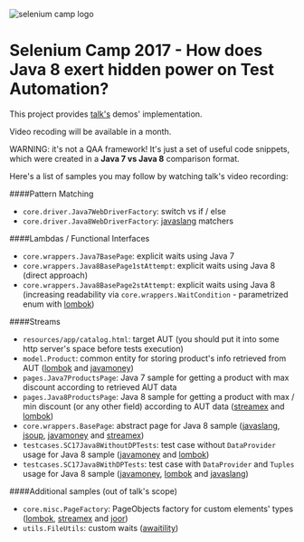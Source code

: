 ![selenium camp logo](http://seleniumcamp.com/wp-content/themes/selenium/images/logo-color.svg "Selenium Camp 2017")
# Selenium Camp 2017 - How does Java 8 exert hidden power on Test Automation? 

This project provides [talk's](http://seleniumcamp.com/talk/how-java-8-can-simplify-test-automation) demos' implementation.

Video recoding will be available in a month. 

WARNING: it's not a QAA framework! It's just a set of useful code snippets, which were created in a **Java 7 vs Java 8** comparison format.

Here's a list of samples you may follow by watching talk's video recording:
 
 ####Pattern Matching
 - `core.driver.Java7WebDriverFactory`: switch vs if / else
 - `core.driver.Java8WebDriverFactory`: [javaslang](http://www.javaslang.io) matchers
 
 ####Lambdas / Functional Interfaces
 - `core.wrappers.Java7BasePage`: explicit waits using Java 7
 - `core.wrappers.Java8BasePage1stAttempt`: explicit waits using Java 8 (direct approach)
 - `core.wrappers.Java8BasePage2stAttempt`: explicit waits using Java 8 (increasing readability via `core.wrappers.WaitCondition` - parametrized enum with [lombok](https://projectlombok.org))
 
 ####Streams
 - `resources/app/catalog.html`: target AUT (you should put it into some http server's space before tests execution)
 - `model.Product`: common entity for storing product's info retrieved from AUT ([lombok](https://projectlombok.org) and [javamoney](https://javamoney.github.io))
 - `pages.Java7ProductsPage`: Java 7 sample for getting a product with max discount according to retrieved AUT data
 - `pages.Java8ProductsPage`: Java 8 sample for getting a product with max / min discount (or any other field) according to AUT data ([streamex](https://github.com/amaembo/streamex) and [lombok](https://projectlombok.org))
 - `core.wrappers.BasePage`: abstract page for Java 8 sample ([javaslang](http://www.javaslang.io), [jsoup](https://jsoup.org), [javamoney](https://javamoney.github.io) and [streamex](https://github.com/amaembo/streamex))
 - `testcases.SC17Java8WithoutDPTests`: test case without `DataProvider` usage for Java 8 sample ([javamoney](https://javamoney.github.io) and [lombok](https://projectlombok.org))
 - `testcases.SC17Java8WithDPTests`: test case with `DataProvider` and `Tuples` usage for Java 8 sample ([javamoney](https://javamoney.github.io), [lombok](https://projectlombok.org) and [javaslang](http://www.javaslang.io))
 
 ####Additional samples (out of talk's scope)
 - `core.misc.PageFactory`: PageObjects factory for custom elements' types ([lombok](https://projectlombok.org), [streamex](https://github.com/amaembo/streamex) and [joor](https://github.com/jOOQ/jOOR))
 - `utils.FileUtils`: custom waits ([awaitility](https://github.com/awaitility/awaitility))